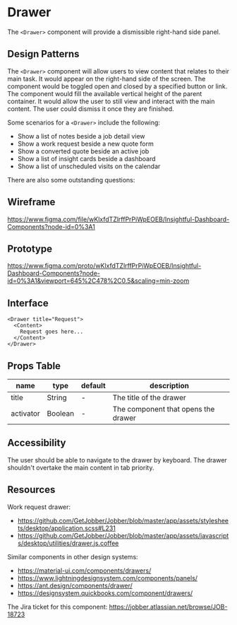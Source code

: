 # Drawer

The `<Drawer>` component will provide a dismissible right-hand side panel.

## Design Patterns

The `<Drawer>` component will allow users to view content that relates to their
main task. It would appear on the right-hand side of the screen. The component
would be toggled open and closed by a specified button or link. The component
would fill the available vertical height of the parent container. It would allow
the user to still view and interact with the main content. The user could
dismiss it once they are finished.

Some scenarios for a `<Drawer>` include the following:

- Show a list of notes beside a job detail view
- Show a work request beside a new quote form
- Show a converted quote beside an active job
- Show a list of insight cards beside a dashboard
- Show a list of unscheduled visits on the calendar

There are also some outstanding questions:

## Wireframe

https://www.figma.com/file/wKlxfdTZlrffPrPiWpEOEB/Insightful-Dashboard-Components?node-id=0%3A1

## Prototype

https://www.figma.com/proto/wKlxfdTZlrffPrPiWpEOEB/Insightful-Dashboard-Components?node-id=0%3A1&viewport=645%2C478%2C0.5&scaling=min-zoom

## Interface

```
<Drawer title="Request">
  <Content>
    Request goes here...
  </Content>
</Drawer>
```

## Props Table

| name      | type    | default | description                         |
| --------- | ------- | ------- | ----------------------------------- |
| title     | String  | -       | The title of the drawer             |
| activator | Boolean | -       | The component that opens the drawer |

## Accessibility

The user should be able to navigate to the drawer by keyboard. The drawer
shouldn't overtake the main content in tab priority.

## Resources

Work request drawer:

- https://github.com/GetJobber/Jobber/blob/master/app/assets/stylesheets/desktop/application.scss#L231
- https://github.com/GetJobber/Jobber/blob/master/app/assets/javascripts/desktop/utilities/drawer.js.coffee

Similar components in other design systems:

- https://material-ui.com/components/drawers/
- https://www.lightningdesignsystem.com/components/panels/
- https://ant.design/components/drawer/
- https://designsystem.quickbooks.com/component/drawers/

The Jira ticket for this component:
https://jobber.atlassian.net/browse/JOB-18723
